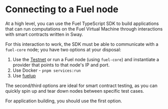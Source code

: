 # Connecting to a Fuel node

At a high level, you can use the Fuel TypeScript SDK to build applications that can run computations on the Fuel Virtual Machine through interactions with smart contracts written in Sway.

For this interaction to work, the SDK must be able to communicate with a `fuel-core` node; you have two options at your disposal:

1. Use the [Testnet](../providers/connecting-to-an-external-node.md) or run a Fuel node (using `fuel-core`) and instantiate a provider that points to that node's IP and port.
2. Use Docker - `pnpm services:run`
3. Use [fuelup](https://github.com/FuelLabs/fuelup)

The second/third options are ideal for smart contract testing, as you can quickly spin up and tear down nodes between specific test cases.

For application building, you should use the first option.
